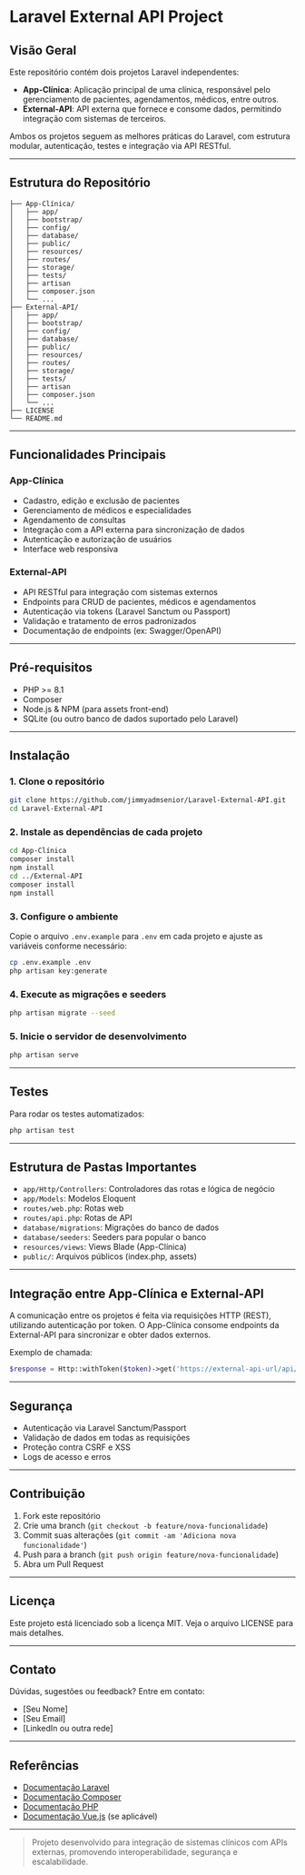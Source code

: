 # Laravel External API Project

## Visão Geral

Este repositório contém dois projetos Laravel independentes:

- **App-Clínica**: Aplicação principal de uma clínica, responsável pelo gerenciamento de pacientes, agendamentos, médicos, entre outros.
- **External-API**: API externa que fornece e consome dados, permitindo integração com sistemas de terceiros.

Ambos os projetos seguem as melhores práticas do Laravel, com estrutura modular, autenticação, testes e integração via API RESTful.

---

## Estrutura do Repositório

```
├── App-Clínica/
│   ├── app/
│   ├── bootstrap/
│   ├── config/
│   ├── database/
│   ├── public/
│   ├── resources/
│   ├── routes/
│   ├── storage/
│   ├── tests/
│   ├── artisan
│   ├── composer.json
│   └── ...
├── External-API/
│   ├── app/
│   ├── bootstrap/
│   ├── config/
│   ├── database/
│   ├── public/
│   ├── resources/
│   ├── routes/
│   ├── storage/
│   ├── tests/
│   ├── artisan
│   ├── composer.json
│   └── ...
├── LICENSE
└── README.md
```

---

## Funcionalidades Principais

### App-Clínica
- Cadastro, edição e exclusão de pacientes
- Gerenciamento de médicos e especialidades
- Agendamento de consultas
- Integração com a API externa para sincronização de dados
- Autenticação e autorização de usuários
- Interface web responsiva

### External-API
- API RESTful para integração com sistemas externos
- Endpoints para CRUD de pacientes, médicos e agendamentos
- Autenticação via tokens (Laravel Sanctum ou Passport)
- Validação e tratamento de erros padronizados
- Documentação de endpoints (ex: Swagger/OpenAPI)

---

## Pré-requisitos

- PHP >= 8.1
- Composer
- Node.js & NPM (para assets front-end)
- SQLite (ou outro banco de dados suportado pelo Laravel)

---

## Instalação

### 1. Clone o repositório
```bash
git clone https://github.com/jimmyadmsenior/Laravel-External-API.git
cd Laravel-External-API
```

### 2. Instale as dependências de cada projeto
```bash
cd App-Clínica
composer install
npm install
cd ../External-API
composer install
npm install
```

### 3. Configure o ambiente
Copie o arquivo `.env.example` para `.env` em cada projeto e ajuste as variáveis conforme necessário:
```bash
cp .env.example .env
php artisan key:generate
```

### 4. Execute as migrações e seeders
```bash
php artisan migrate --seed
```

### 5. Inicie o servidor de desenvolvimento
```bash
php artisan serve
```

---

## Testes

Para rodar os testes automatizados:
```bash
php artisan test
```

---

## Estrutura de Pastas Importantes

- `app/Http/Controllers`: Controladores das rotas e lógica de negócio
- `app/Models`: Modelos Eloquent
- `routes/web.php`: Rotas web
- `routes/api.php`: Rotas de API
- `database/migrations`: Migrações do banco de dados
- `database/seeders`: Seeders para popular o banco
- `resources/views`: Views Blade (App-Clínica)
- `public/`: Arquivos públicos (index.php, assets)

---

## Integração entre App-Clínica e External-API

A comunicação entre os projetos é feita via requisições HTTP (REST), utilizando autenticação por token. O App-Clínica consome endpoints da External-API para sincronizar e obter dados externos.

Exemplo de chamada:
```php
$response = Http::withToken($token)->get('https://external-api-url/api/pacientes');
```

---

## Segurança
- Autenticação via Laravel Sanctum/Passport
- Validação de dados em todas as requisições
- Proteção contra CSRF e XSS
- Logs de acesso e erros

---

## Contribuição

1. Fork este repositório
2. Crie uma branch (`git checkout -b feature/nova-funcionalidade`)
3. Commit suas alterações (`git commit -am 'Adiciona nova funcionalidade'`)
4. Push para a branch (`git push origin feature/nova-funcionalidade`)
5. Abra um Pull Request

---

## Licença

Este projeto está licenciado sob a licença MIT. Veja o arquivo LICENSE para mais detalhes.

---

## Contato

Dúvidas, sugestões ou feedback? Entre em contato:
- [Seu Nome]
- [Seu Email]
- [LinkedIn ou outra rede]

---

## Referências
- [Documentação Laravel](https://laravel.com/docs)
- [Documentação Composer](https://getcomposer.org/doc/)
- [Documentação PHP](https://www.php.net/docs.php)
- [Documentação Vue.js](https://vuejs.org/) (se aplicável)

---

> Projeto desenvolvido para integração de sistemas clínicos com APIs externas, promovendo interoperabilidade, segurança e escalabilidade.

